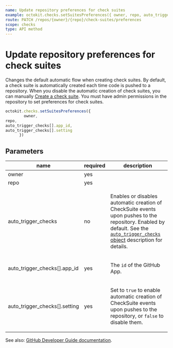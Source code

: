 ```yaml
---
name: Update repository preferences for check suites
example: octokit.checks.setSuitesPreferences({ owner, repo, auto_trigger_checks[].app_id, auto_trigger_checks[].setting })
route: PATCH /repos/{owner}/{repo}/check-suites/preferences
scope: checks
type: API method
---
```


# Update repository preferences for check suites

Changes the default automatic flow when creating check suites. By default, a check suite is automatically created each time code is pushed to a repository. When you disable the automatic creation of check suites, you can manually [Create a check suite](https://developer.github.com/v3/checks/suites/#create-a-check-suite). You must have admin permissions in the repository to set preferences for check suites.

```js
octokit.checks.setSuitesPreferences({
        owner,
repo,
auto_trigger_checks[].app_id,
auto_trigger_checks[].setting
      })
```

## Parameters

<table>
  <thead>
    <tr>
      <th>name</th>
      <th>required</th>
      <th>description</th>
    </tr>
  </thead>
  <tbody>
    <tr><td>owner</td><td>yes</td><td>

</td></tr>
<tr><td>repo</td><td>yes</td><td>

</td></tr>
<tr><td>auto_trigger_checks</td><td>no</td><td>

Enables or disables automatic creation of CheckSuite events upon pushes to the repository. Enabled by default. See the [`auto_trigger_checks` object](https://developer.github.com/v3/checks/suites/#auto_trigger_checks-object) description for details.

</td></tr>
<tr><td>auto_trigger_checks[].app_id</td><td>yes</td><td>

The `id` of the GitHub App.

</td></tr>
<tr><td>auto_trigger_checks[].setting</td><td>yes</td><td>

Set to `true` to enable automatic creation of CheckSuite events upon pushes to the repository, or `false` to disable them.

</td></tr>
  </tbody>
</table>

See also: [GitHub Developer Guide documentation](https://developer.github.com/v3/checks/suites/#update-repository-preferences-for-check-suites).
